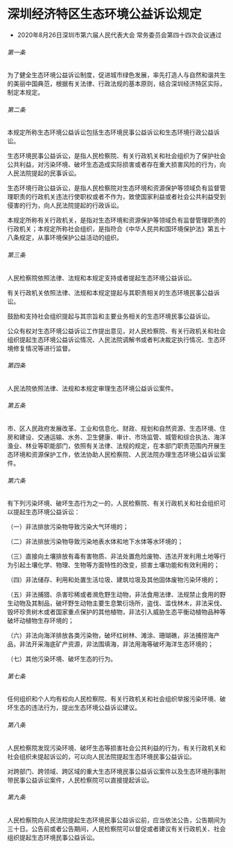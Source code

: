 # 深圳经济特区生态环境公益诉讼规定

- 2020年8月26日深圳市第六届人民代表大会
  常务委员会第四十四次会议通过

<!-- INFO END -->

###### 第一条

为了健全生态环境公益诉讼制度，促进城市绿色发展，率先打造人与自然和谐共生的美丽中国典范，根据有关法律、行政法规的基本原则，结合深圳经济特区实际，制定本规定。

###### 第二条

本规定所称生态环境公益诉讼包括生态环境民事公益诉讼和生态环境行政公益诉讼。

生态环境民事公益诉讼，是指人民检察院、有关行政机关和社会组织为了保护社会公共利益，对污染环境、破坏生态造成实际损害或者存在重大损害风险的行为，向人民法院提起的民事诉讼。

生态环境行政公益诉讼，是指人民检察院对生态环境和资源保护等领域负有监督管理职责的行政机关违法行使职权或者不作为，致使国家利益或者社会公共利益受到侵害的行为，向人民法院提起的行政诉讼。

本规定所称有关行政机关，是指对生态环境和资源保护等领域负有监督管理职责的行政机关；本规定所称社会组织，是指符合《中华人民共和国环境保护法》第五十八条规定，从事环境保护公益活动的组织。

###### 第三条

人民检察院依照法律、法规和本规定支持或者提起生态环境公益诉讼。

有关行政机关依照法律、法规和本规定提起与其职责相关的生态环境民事公益诉讼。

鼓励和支持社会组织提起与其宗旨和主要业务相关的生态环境民事公益诉讼。

公众有权对生态环境公益诉讼工作提出意见，对人民检察院、有关行政机关和社会组织提起生态环境公益诉讼情况、人民法院调解书或者判决裁定执行情况、生态环境修复情况等进行监督。

###### 第四条

人民法院依照法律、法规和本规定审理生态环境公益诉讼案件。

###### 第五条

市、区人民政府发展改革、工业和信息化、财政、规划和自然资源、生态环境、住房和建设、交通运输、水务、卫生健康、审计、市场监管、城管和综合执法、海洋渔业、林业等职能部门，依照有关法律、法规的规定，在本部门职责范围内开展生态环境和资源保护工作，依法协助人民检察院、人民法院办理生态环境公益诉讼案件。

###### 第六条

有下列污染环境、破坏生态行为之一的，人民检察院、有关行政机关和社会组织可以提起生态环境公益诉讼：

（一）非法排放污染物导致污染大气环境的；

（二）非法排放污染物导致污染地表水体和地下水体等水环境的；

（三）直接向土壤排放有毒有害物质、非法处置危险废物、违法开发利用土地等行为引起土壤化学、物理、生物等方面特性的改变，损害土壤功能和有效利用的；

（四）非法储存、利用和处置生活垃圾、建筑垃圾及其他固体废物污染环境的；

（五）非法捕猎、杀害珍稀或者濒危野生动物，非法食用法律、法规禁止食用的野生动物及其制品，破坏野生动物主要生息繁衍场所，盗伐、滥伐林木，非法采伐、毁坏珍贵树木或者国家重点保护的其他植物，非法引入威胁生态平衡动植物品种等破坏动植物生存环境的；

（六）非法向海洋排放各类污染物，破坏红树林、滩涂、珊瑚礁，非法捕捞海产品，非法开采海底矿产资源，非法围填海，非法用海等破坏海洋生态环境的；

（七）其他污染环境、破坏生态的行为。

###### 第七条

任何组织和个人均有权向人民检察院、有关行政机关和社会组织举报污染环境、破坏生态的违法行为，提出生态环境公益诉讼建议。

###### 第八条

人民检察院发现污染环境、破坏生态等损害社会公共利益的行为，有关行政机关和社会组织未提起诉讼的，可以向人民法院提起生态环境民事公益诉讼。

对跨部门、跨领域、跨区域的重大生态环境民事公益诉讼案件以及生态环境刑事附带民事公益诉讼案件，人民检察院可以直接提起诉讼。

###### 第九条

人民检察院向人民法院提起生态环境民事公益诉讼前，应当依法公告，公告期间为三十日。公告前或者公告期间，人民检察院可以督促或者建议有关行政机关、社会组织提起生态环境民事公益诉讼。
